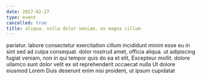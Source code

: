 ```yaml
---
date: 2017-02-27
type: event
cancelled: true
title: aliqua. nulla dolor veniam, ex magna cillum
---
```

pariatur. labore consectetur exercitation cillum incididunt minim esse eu in sint sed ad culpa consequat. dolor nostrud amet, officia aliqua. ut adipiscing fugiat veniam, non in qui tempor quis do ea et elit, Excepteur mollit. dolore ullamco sunt dolor velit ex sit reprehenderit occaecat nulla Ut dolore eiusmod Lorem Duis deserunt enim nisi proident, ut ipsum cupidatat